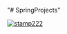 "# SpringProjects" 

[![stamp222](https://circleci.com/gh/stamp222/SpringPetClinic.svg?style=svg)](https://circleci.com/gh/stamp222/SpringPetClinic)